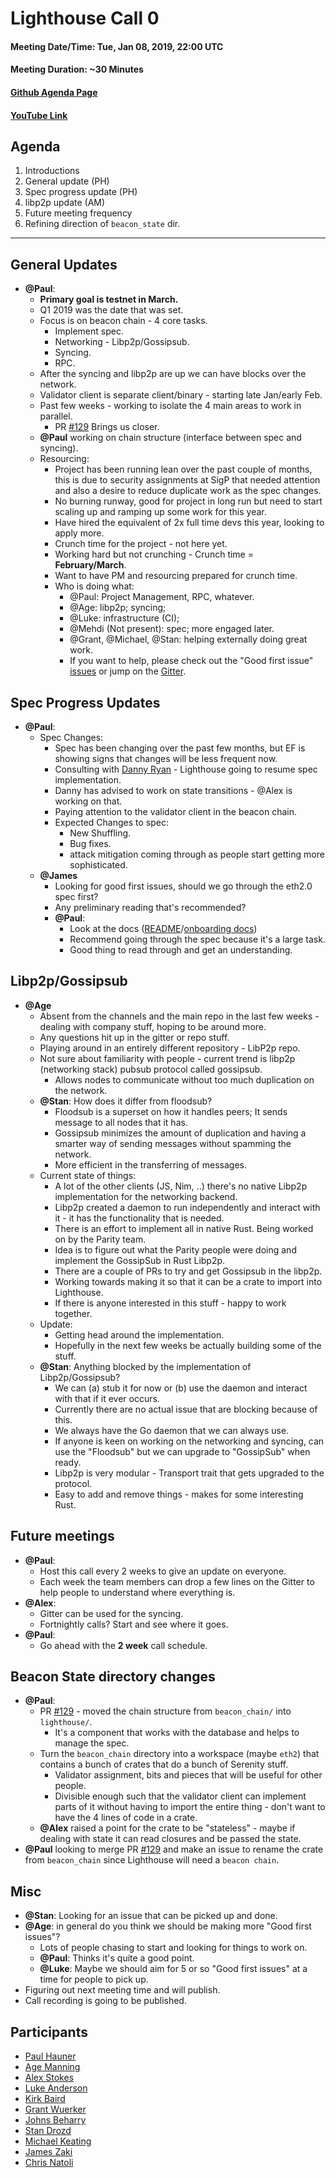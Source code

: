 # Lighthouse Call 0

#### Meeting Date/Time: Tue, Jan 08, 2019, 22:00 UTC
#### Meeting Duration: ~30 Minutes
#### [Github Agenda Page](https://github.com/sigp/lighthouse-pm/issues/1)
#### [YouTube Link](https://youtu.be/V7WSjc2FKC8)

## Agenda

1. Introductions
2. General update (PH)
3. Spec progress update (PH)
4. libp2p update (AM)
5. Future meeting frequency
6. Refining direction of `beacon_state` dir.

---

## General Updates

* **@Paul**:
    * **Primary goal is testnet in March.**
    * Q1 2019 was the date that was set.
    * Focus is on beacon chain - 4 core tasks.
        * Implement spec.
        * Networking - Libp2p/Gossipsub.
        * Syncing.
        * RPC.
    * After the syncing and libp2p are up we can have blocks over the network.
    * Validator client is separate client/binary - starting late Jan/early Feb.
    * Past few weeks - working to isolate the 4 main areas to work in parallel.
        * PR [#129](https://github.com/sigp/lighthouse/pull/129) Brings us closer.
    * **@Paul** working on chain structure (interface between spec and syncing).
    * Resourcing:
        * Project has been running lean over the past couple of months, this is due to security assignments at SigP that needed attention and also a desire to reduce duplicate work as the spec changes.
        * No burning runway, good for project in long run but need to start scaling up and ramping up some work for this year.
        * Have hired the equivalent of 2x full time devs this year, looking to apply more.
        * Crunch time for the project - not here yet.
        * Working hard but not crunching - Crunch time = **February/March**.
        * Want to have PM and resourcing prepared for crunch time.
        * Who is doing what:
            * @Paul: Project Management, RPC, whatever.
            * @Age: libp2p; syncing;
            * @Luke: infrastructure (CI);
            * @Mehdi (Not present): spec; more engaged later.
            * @Grant, @Michael, @Stan: helping externally doing great work.
            * If you want to help, please check out the "Good first issue" [issues](https://github.com/sigp/lighthouse/labels/good%20first%20issue) or jump on the [Gitter](https://gitter.im/sigp/lighthouse).

## Spec Progress Updates

* **@Paul**:
    * Spec Changes:
        * Spec has been changing over the past few months, but EF is showing signs that changes will be less frequent now.
        * Consulting with [Danny Ryan](http://github.com/djrtwo) - Lighthouse going to resume spec implementation.
        * Danny has advised to work on state transitions - @Alex is working on that.
        * Paying attention to the validator client in the beacon chain.
        * Expected Changes to spec:
            * New Shuffling.
            * Bug fixes.
            * attack mitigation coming through as people start getting more sophisticated.
    * **@James**
        * Looking for good first issues, should we go through the eth2.0 spec first?
        * Any preliminary reading that's recommended?
        * **@Paul**:
            * Look at the docs ([README](https://github.com/sigp/lighthouse/blob/master/README.md)/[onboarding docs](https://github.com/sigp/lighthouse/blob/master/docs/onboarding.md))
            * Recommend going through the spec because it's a large task.
            * Good thing to read through and get an understanding.

## Libp2p/Gossipsub

* **@Age**
    * Absent from the channels and the main repo in the last few weeks - dealing with company stuff, hoping to be around more.
    * Any questions hit up in the gitter or repo stuff.
    * Playing around in an entirely different repository - LibP2p repo.
    * Not sure about familiarity with people - current trend is libp2p (networking stack) pubsub protocol called gossipsub.
        * Allows nodes to communicate without too much duplication on the network.
    * **@Stan**: How does it differ from floodsub?
        * Floodsub is a superset on how it handles peers; It sends message to all nodes that it has.
        * Gossipsub minimizes the amount of duplication and having a smarter way of sending messages without spamming the network.
        * More efficient in the transferring of messages.
    * Current state of things:
        * A lot of the other clients (JS, Nim, ..) there's no native Libp2p implementation for the networking backend.
        * Libp2p created a daemon to run independently and interact with it - it has the functionality that is needed.
        * There is an effort to implement all in native Rust. Being worked on by the Parity team.
        * Idea is to figure out what the Parity people were doing and implement the GossipSub in Rust Libp2p.
        * There are a couple of PRs to try and get Gossipsub in the libp2p.
        * Working towards making it so that it can be a crate to import into Lighthouse.
        * If there is anyone interested in this stuff - happy to work together.
    * Update:
        * Getting head around the implementation.
        * Hopefully in the next few weeks be actually building some of the stuff.
    * **@Stan**: Anything blocked by the implementation of Libp2p/Gossipsub?
        * We can (a) stub it for now or (b) use the daemon and interact with that if it ever occurs.
        * Currently there are no actual issue that are blocking because of this.
        * We always have the Go daemon that we can always use.
        * If anyone is keen on working on the networking and syncing, can use the "Floodsub" but we can upgrade to "GossipSub" when ready.
        * Libp2p is very modular - Transport trait that gets upgraded to the protocol.
        * Easy to add and remove things - makes for some interesting Rust.

## Future meetings

* **@Paul**:
    * Host this call every 2 weeks to give an update on everyone.
    * Each week the team members can drop a few lines on the Gitter to help people to understand where everything is.
* **@Alex**:
    * Gitter can be used for the syncing.
    * Fortnightly calls? Start and see where it goes.
* **@Paul**:
    * Go ahead with the **2 week** call schedule.

## Beacon State directory changes
* **@Paul**:
    * PR [#129](https://github.com/sigp/lighthouse/pull/129) - moved the chain structure from `beacon_chain/` into `lighthouse/`.
        * It's a component that works with the database and helps to manage the spec.
    * Turn the `beacon_chain` directory into a workspace (maybe `eth2`) that contains a bunch of crates that do a bunch of Serenity stuff.
        * Validator assignment, bits and pieces that will be useful for other people.
        * Divisible enough such that the validator client can implement parts of it without having to import the entire thing - don't want to have the 4 lines of code in a crate.
    * **@Alex** raised a point for the crate to be "stateless" - maybe if dealing with state it can read closures and be passed the state.
* **@Paul** looking to merge PR [#129](https://github.com/sigp/lighthouse/pull/129) and make an issue to rename the crate from `beacon_chain` since Lighthouse will need a `beacon chain`.

## Misc

* **@Stan**: Looking for an issue that can be picked up and done.
* **@Age**: in general do you think we should be making more "Good first issues"? 
    * Lots of people chasing to start and looking for things to work on.
    * **@Paul**: Thinks it's quite a good point.
    * **@Luke**: Maybe we should aim for 5 or so "Good first issues" at a time for people to pick up.
* Figuring out next meeting time and will publish.
* Call recording is going to be published.

## Participants

* [Paul Hauner](https://github.com/paulhauner)
* [Age Manning](https://github.com/agemanning)
* [Alex Stokes](https://github.com/ralexstokes)
* [Luke Anderson](https://github.com/spble)
* [Kirk Baird](https://github.com/kirk-baird)
* [Grant Wuerker](https://github.com/g-r-a-n-t)
* [Johns Beharry](https://github.com/johnsbeharry)
* [Stan Drozd](https://github.com/drozdziak1)
* [Michael Keating](https://github.com/mjkeating)
* [James Zaki](https://github.com/jzaki)
* [Chris Natoli](https://github.com/natolichris)
